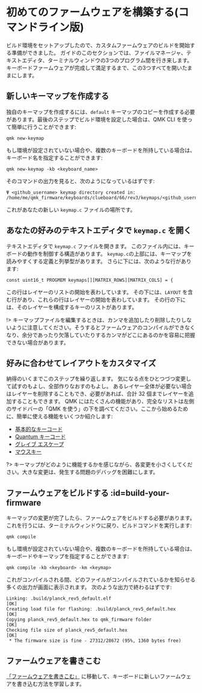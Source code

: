 # 初めてのファームウェアを構築する(コマンドライン版)

<!---
  grep --no-filename "^[ ]*git diff" docs/ja/*.md | sh
  original document: 0.9.44:docs/newbs_building_firmware.md
  git diff 0.9.44 HEAD -- docs/newbs_building_firmware.md | cat
-->

ビルド環境をセットアップしたので、カスタムファームウェアのビルドを開始する準備ができました。
ガイドのこのセクションでは、ファイルマネージャ、テキストエディタ、ターミナルウィンドウの3つのプログラム間を行き来します。
キーボードファームウェアが完成して満足するまで、この3つすべてを開いたままにします。

## 新しいキーマップを作成する

独自のキーマップを作成するには、`default` キーマップのコピーを作成する必要があります。最後のステップでビルド環境を設定した場合は、QMK CLI を使って簡単に行うことができます:

    qmk new-keymap

もし環境が設定されていない場合や、複数のキーボードを所持している場合は、キーボード名を指定することができます:

    qmk new-keymap -kb <keyboard_name>

そのコマンドの出力を見ると、次のようになっているはずです:

    Ψ <github_username> keymap directory created in: /home/me/qmk_firmware/keyboards/clueboard/66/rev3/keymaps/<github_username>

これがあなたの新しい `keymap.c` ファイルの場所です。

## あなたの好みのテキストエディタで `keymap.c` を開く

テキストエディタで `keymap.c` ファイルを開きます。
このファイル内には、キーボードの動作を制御する構造があります。
`keymap.c`の上部には、キーマップを読みやすくする定義と列挙型があります。
さらに下には、次のような行があります:

    const uint16_t PROGMEM keymaps[][MATRIX_ROWS][MATRIX_COLS] = {

この行はレイヤーのリストの開始を表わしています。
その下には、`LAYOUT` を含む行があり、これらの行はレイヤーの開始を表わしています。
その行の下には、そのレイヤーを構成するキーのリストがあります。

!> キーマップファイルを編集するときは、カンマを追加したり削除したりしないように注意してください。そうするとファームウェアのコンパイルができなくなり、余分であったり欠落していたりするカンマがどこにあるのかを容易に把握できない場合があります。

## 好みに合わせてレイアウトをカスタマイズ

納得のいくまでこのステップを繰り返します。
気になる点をひとつづつ変更して試すのもよし、全部作りなおすのもよし。
あるレイヤー全体が必要ない場合はレイヤーを削除することもでき、必要があれば、合計 32 個までレイヤーを追加することもできます。
QMK にはたくさんの機能があり、完全なリストは左側のサイドバーの「QMK を使う」の下を調べてください。ここから始めるために、簡単に使える機能をいくつか紹介します:

* [基本的なキーコード](ja/keycodes_basic.md)
* [Quantum キーコード](ja/quantum_keycodes.md)
* [グレイブ エスケープ](ja/feature_grave_esc.md)
* [マウスキー](ja/feature_mouse_keys.md)

?> キーマップがどのように機能するかを感じながら、各変更を小さくしてください。大きな変更は、発生する問題のデバッグを困難にします。

## ファームウェアをビルドする :id=build-your-firmware

キーマップの変更が完了したら、ファームウェアをビルドする必要があります。これを行うには、ターミナルウィンドウに戻り、ビルドコマンドを実行します:

    qmk compile

もし環境が設定されていない場合や、複数のキーボードを所持している場合は、キーボードやキーマップを指定することができます:

    qmk compile -kb <keyboard> -km <keymap>

これがコンパイルされる間、どのファイルがコンパイルされているかを知らせる多くの出力が画面に表示されます。
次のような出力で終わるはずです:

```
Linking: .build/planck_rev5_default.elf                                                             [OK]
Creating load file for flashing: .build/planck_rev5_default.hex                                     [OK]
Copying planck_rev5_default.hex to qmk_firmware folder                                              [OK]
Checking file size of planck_rev5_default.hex                                                       [OK]
 * The firmware size is fine - 27312/28672 (95%, 1360 bytes free)
```

## ファームウェアを書きこむ

[「ファームウェアを書きこむ」](ja/newbs_flashing.md) に移動して、キーボードに新しいファームウェアを書き込む方法を学習します。
